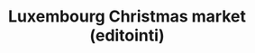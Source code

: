 ---
title: Luxembourg Christmas market (editointi)
layout: video
categories: [videot]
box-image: videot/Luxembourg.jpg
video: 6Nk6qa_atmw
---